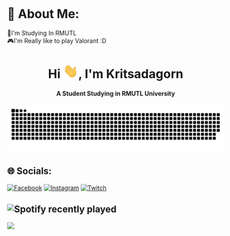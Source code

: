 # 💫 About Me:
📖I'm Studying In RMUTL<br>🎮I'm Really like to play Valorant :D

<div align="center">
<h1 align="center">Hi <img width="35" src="https://github.com/1999AZZAR/1999AZZAR/blob/main/resources/img/waving.gif">, I'm Kritsadagorn</h1>
<h4 align="center">A Student Studying in RMUTL University</h4>
</div>

<div align="center">
  <a href="https://1999azzar.github.io/1999AZZAR/">
  <img  src="https://github.com/1999AZZAR/1999AZZAR/blob/main/resources/img/grid-snake.svg"
       alt="snake" /></a>
</div>

## 🌐 Socials:
[![Facebook](https://img.shields.io/badge/Facebook-%231877F2.svg?logo=Facebook&logoColor=white)](https://facebook.com/kritsadagorn) [![Instagram](https://img.shields.io/badge/Instagram-%23E4405F.svg?logo=Instagram&logoColor=white)](https://instagram.com/k.kritx_) [![Twitch](https://img.shields.io/badge/Twitch-%239146FF.svg?logo=Twitch&logoColor=white)](https://twitch.tv/hyperz3d) 

![Spotify recently played](https://spotify-recently-played-readme.vercel.app/api?user=kritsadagorn)
---
[![](https://visitcount.itsvg.in/api?id=Kritsadagorn&icon=5&color=11)](https://visitcount.itsvg.in)
